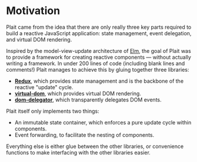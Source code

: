 # Motivation

Plait came from the idea that there are only really three key parts required to build a reactive JavaScript application: state management, event delegation, and virtual DOM rendering.

Inspired by the model-view-update architecture of [Elm](http://elm-lang.org/), the goal of Plait was to provide a framework for creating reactive components &mdash; without actually writing a framework. In under 200 lines of code (including blank lines and comments!) Plait manages to achieve this by gluing together three libraries:

* [**Redux**](https://github.com/rackt/redux), which provides state management and is the backbone of the reactive "update" cycle.
* [**virtual-dom**](https://github.com/Matt-Esch/virtual-dom), which provides virtual DOM rendering.
* [**dom-delegator**](https://github.com/Raynos/dom-delegator), which transparently delegates DOM events.

Plait itself only implements two things:

* An immutable state container, which enforces a pure update cycle within components.
* Event forwarding, to facilitate the nesting of components.

Everything else is either glue between the other libraries, or convenience functions to make interfacing with the other libraries easier.
